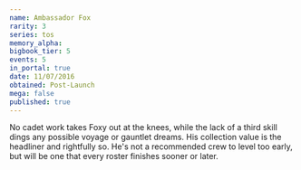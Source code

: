 ```yaml
---
name: Ambassador Fox
rarity: 3
series: tos
memory_alpha:
bigbook_tier: 5
events: 5
in_portal: true
date: 11/07/2016
obtained: Post-Launch
mega: false
published: true
---
```


No cadet work takes Foxy out at the knees, while the lack of a third skill dings any possible voyage or gauntlet dreams. His collection value is the headliner and rightfully so. He's not a recommended crew to level too early, but will be one that every roster finishes sooner or later.
